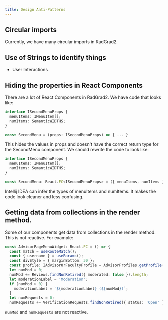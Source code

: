 ```yaml
---
title: Design Anti-Patterns
---
```


## Circular imports

Currently, we have many circular imports in RadGrad2.

## Use of Strings to identify things

* User Interactions

## Hiding the properties in React Components

There are a lot of React Components in RadGrad2. We have code that looks like:

```typescript jsx
interface ISecondMenuProps {
  menuItems: IMenuItem[];
  numItems: SemanticWIDTHS;
}

const SecondMenu = (props: ISecondMenuProps) => { ... }

```

This hides the values in props and doesn't have the correct return type for the SecondMenu component. We should rewrite the code to look like:

```typescript jsx
interface ISecondMenuProps {
  menuItems: IMenuItem[];
  numItems: SemanticWIDTHS;
}

const SecondMenu: React.FC<ISecondMenuProps> = ({ menuItems, numItems }) => { ... }
```
Intellij IDEA can infer the types of menuItems and numItems. It makes the code look cleaner and less confusing.

## Getting data from collections in the render method.

Some of our components get data from collections in the render method. This is not reactive. For example:
```typescript jsx
const AdvisorPageMenuWidget: React.FC = () => {
  const match = useRouteMatch();
  const { username } = useParams();
  const divStyle = { marginBottom: 30 };
  const profile: IAdvisorOrFacultyProfile = AdvisorProfiles.getProfile(username);
  let numMod = 0;
  numMod += Reviews.findNonRetired({ moderated: false }).length;
  let moderationLabel = 'Moderation';
  if (numMod > 0) {
    moderationLabel = `${moderationLabel} (${numMod})`;
  }
  let numRequests = 0;
  numRequests += VerificationRequests.findNonRetired({ status: 'Open' }).length;
```
```numMod``` and ```numRequests``` are not reactive.
